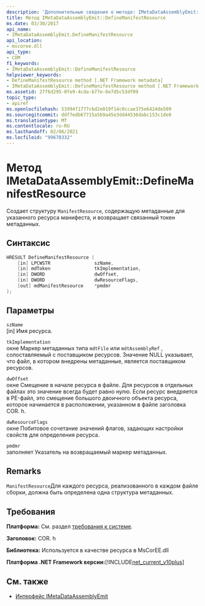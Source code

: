 ```yaml
---
description: 'Дополнительные сведения о методе: IMetaDataAssemblyEmit::D Ефинеманифестресаурце'
title: Метод IMetaDataAssemblyEmit::DefineManifestResource
ms.date: 03/30/2017
api_name:
- IMetaDataAssemblyEmit.DefineManifestResource
api_location:
- mscoree.dll
api_type:
- COM
f1_keywords:
- IMetaDataAssemblyEmit::DefineManifestResource
helpviewer_keywords:
- DefineManifestResource method [.NET Framework metadata]
- IMetaDataAssemblyEmit::DefineManifestResource method [.NET Framework metadata]
ms.assetid: 27f6d295-0fe9-4cda-b77e-6e7d5c53df09
topic_type:
- apiref
ms.openlocfilehash: 53994f1777cbd2e019f14c0ccae375e6424de509
ms.sourcegitcommit: ddf7edb67715a5b9a45e3dd44536dabc153c1de0
ms.translationtype: MT
ms.contentlocale: ru-RU
ms.lasthandoff: 02/06/2021
ms.locfileid: "99678332"
---
```

# <a name="imetadataassemblyemitdefinemanifestresource-method"></a>Метод IMetaDataAssemblyEmit::DefineManifestResource

Создает структуру `ManifestResource`, содержащую метаданные для указанного ресурса манифеста, и возвращает связанный токен метаданных.  
  
## <a name="syntax"></a>Синтаксис  
  
```cpp  
HRESULT DefineManifestResource (  
    [in] LPCWSTR                szName,
    [in] mdToken                tkImplementation,
    [in] DWORD                  dwOffset,
    [in] DWORD                  dwResourceFlags,  
    [out] mdManifestResource    *pmdmr  
);  
```  
  
## <a name="parameters"></a>Параметры  

 `szName`  
 [in] Имя ресурса.  
  
 `tkImplementation`  
 окне Маркер метаданных типа `mdtFile` или `mdtAssemblyRef` , сопоставляемый с поставщиком ресурсов. Значение NULL указывает, что файл, в котором внедрены метаданные, является поставщиком ресурсов.  
  
 `dwOffset`  
 окне Смещение в начале ресурса в файле. Для ресурсов в отдельных файлах это значение всегда будет равно нулю. Если ресурс внедряется в PE-файл, это смещение большого двоичного объекта ресурса, которое начинается в расположении, указанном в файле заголовка COR. h.  
  
 `dwResourceFlags`  
 окне Побитовое сочетание значений флагов, задающих настройки свойств для определения ресурса.  
  
 `pmdmr`  
 заполняет Указатель на возвращаемый маркер метаданных.  
  
## <a name="remarks"></a>Remarks  

 `ManifestResource`Для каждого ресурса, реализованного в каждом файле сборки, должна быть определена одна структура метаданных.  
  
## <a name="requirements"></a>Требования  

 **Платформа:** См. раздел [требования к системе](../../get-started/system-requirements.md).  
  
 **Заголовок:** COR. h  
  
 **Библиотека:** Используется в качестве ресурса в MsCorEE.dll  
  
 **Платформа .NET Framework версии:**[!INCLUDE[net_current_v10plus](../../../../includes/net-current-v10plus-md.md)]  
  
## <a name="see-also"></a>См. также

- [Интерфейс IMetaDataAssemblyEmit](imetadataassemblyemit-interface.md)
